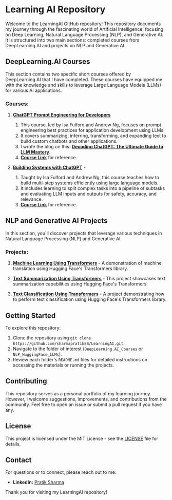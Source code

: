 # Learning AI Repository

Welcome to the LearningAI GitHub repository! This repository documents my journey through the fascinating world of Artificial Intelligence, focusing on Deep Learning, Natural Language Processing (NLP), and Generative AI. It is structured into two main sections: completed courses from DeepLearning.AI and projects on NLP and Generative AI.

## DeepLearning.AI Courses

This section contains two specific short courses offered by DeepLearning.AI that I have completed. These courses have equipped me with the knowledge and skills to leverage Large Language Models (LLMs) for various AI applications.

### Courses:

1. **[ChatGPT Prompt Engineering for Developers](https://github.com/sharmapratik88/LearningAI/tree/main/DeepLearning.AI/01_ChatGPT_Prompt_Engineering_Developers)**
   1. This course, led by Isa Fulford and Andrew Ng, focuses on prompt engineering best practices for application development using LLMs. 
   2. It covers summarizing, inferring, transforming, and expanding text to build custom chatbots and other applications. 
   3. I wrote the blog on this: **[Decoding ChatGPT: The Ultimate Guide to LLM Mastery](https://pratikdsharma.com/chatgpt-prompt-engineering/)**.
   4. **[Course Link](https://www.deeplearning.ai/short-courses/chatgpt-prompt-engineering-for-developers/)** for reference.

2. **[Building Systems with ChatGPT](https://github.com/sharmapratik88/LearningAI/tree/main/DeepLearning.AI/02_Building_Systems_with_OpenAI_API)** - 
   1. Taught by Isa Fulford and Andrew Ng, this course teaches how to build multi-step systems efficiently using large language models. 
   2. It includes learning to split complex tasks into a pipeline of subtasks and evaluating LLM inputs and outputs for safety, accuracy, and relevance.
   3. **[Course Link](https://www.deeplearning.ai/short-courses/building-systems-with-chatgpt/)** for reference.

## NLP and Generative AI Projects

In this section, you'll discover projects that leverage various techniques in Natural Language Processing (NLP) and Generative AI.

### Projects:

1. **[Machine Learning Using Transformers](https://nbviewer.org/github/sharmapratik88/LearningAI/blob/main/NLP_HuggingFace_LLMs/01_HF_Machine_Translation.ipynb)** - A demonstration of machine translation using Hugging Face's Transformers library.

2. **[Text Summarization Using Transformers](https://nbviewer.org/github/sharmapratik88/LearningAI/blob/main/NLP_HuggingFace_LLMs/02_HF_Text_Summarizer.ipynb)** - This project showcases text summarization capabilities using Hugging Face's Transformers. 

3. **[Text Classification Using Transformers](https://nbviewer.org/github/sharmapratik88/LearningAI/blob/main/NLP_HuggingFace_LLMs/03_HF_Text_Classification.ipynb)** - A project demonstrating how to perform text classification using Hugging Face's Transformers library.

## Getting Started

To explore this repository:

1. Clone the repository using `git clone https://github.com/sharmapratik88/LearningAI.git`.
2. Navigate to the folder of interest (`DeepLearning.AI_Courses` or `NLP_HuggingFace_LLMs`).
3. Review each folder's `README.md` files for detailed instructions on accessing the materials or running the projects.

## Contributing

This repository serves as a personal portfolio of my learning journey. However, I welcome suggestions, improvements, and contributions from the community. Feel free to open an issue or submit a pull request if you have any.

## License

This project is licensed under the MIT License - see the [LICENSE](https://github.com/sharmapratik88/LearningAI/blob/main/LICENSE) file for details.

## Contact

For questions or to connect, please reach out to me:
- **LinkedIn:** [Pratik Sharma](https://linkedin.com/in/sharmapratikd)

Thank you for visiting my LearningAI repository!
